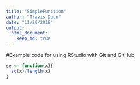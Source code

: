 ```yaml
---
title: "SimpleFunction"
author: "Travis Daun"
date: "11/20/2018"
output: 
  html_document:
    keep_md: true
---
```


#Example code for using RStudio with Git and GitHub


```r
se <- function(x){
  sd(x)/length(x)
}
```
